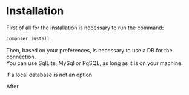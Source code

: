 # Installation

First of all for the installation is necessary to run the command:
```bash
composer install
```

Then, based on your preferences, is necessary to use a DB for the connection.\
You can use SqlLite, MySql or PgSQL, as long as it is on your machine.

If a local database is not an option 

After 
